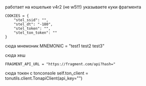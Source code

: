 работает на кошельке v4r2 (не w5!!!)
указываете куки фрагмента

    COOKIES = {
        "stel_ssid": "",
        "stel_dt": "-180",
        "stel_token": "",
        "stel_ton_token": ""
    }


сюда мнемоник 
    MNEMONIC = "test1 test2 test3"

сюда хеш

	FRAGMENT_API_URL = "https://fragment.com/api?hash="

сюда токен с tonconsole
        self.ton_client = tonutils.client.TonapiClient(api_key="")
		

